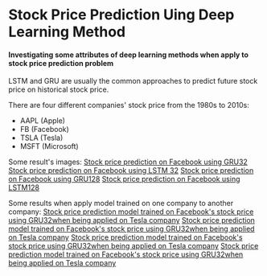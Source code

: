 # Stock Price Prediction Uing Deep Learning Method

#### Investigating some attributes of deep learning methods when apply to stock price prediction problem
LSTM and GRU are usually the common approaches to predict future stock price on historical stock price.

There are four different companies' stock price from the 1980s to 2010s:
- AAPL (Apple)
- FB (Facebook)
- TSLA (Tesla)
- MSFT (Microsoft)

Some result's images:
[Stock price prediction on Facebook using GRU32](/graphs/FB_GRU32.png)
[Stock price prediction on Facebook using LSTM 32](graphs/FB_LSTM32.png)
[Stock price prediction on Facebook using GRU128](graphs/FB_GRU128.png)
[Stock price prediction on Facebook using LSTM128](graphs/FB_LSTM128.png)

Some results when apply model trained on one company to another company:
[Stock price prediction model trained on Facebook's stock price using GRU32when being applied on Tesla company](/graphs/FB_TSLA_GRU32.png)
[Stock price prediction model trained on Facebook's stock price using GRU32when being applied on Tesla company](/graphs/FB_TSLA_LSTM32.png)
[Stock price prediction model trained on Facebook's stock price using GRU32when being applied on Tesla company](/graphs/FB_TSLA_GRU128.png)
[Stock price prediction model trained on Facebook's stock price using GRU32when being applied on Tesla company](/graphs/FB_TSLA_LSTM128.png)
